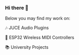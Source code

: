 ### Hi there 👋

Below you may find my work on:

🎶 JUCE Audio Plugins

🔭 ESP32 Wireless MIDI Controllers

📚 University Projects
